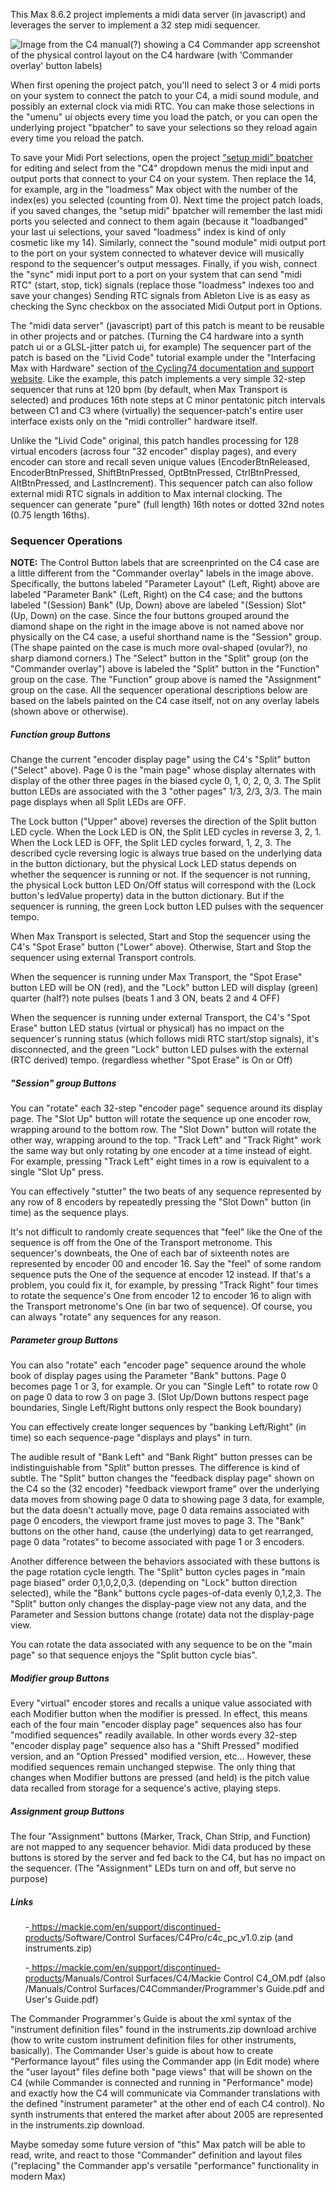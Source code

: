 <p>This Max 8.6.2 project implements a midi data server (in javascript) and leverages the server to implement a 32 step 
midi sequencer.
</p>
<img src="./C4DeviceProject/other/mackieC4_ControlLayout.PNG" alt="Image from the C4 manual(?) showing a C4 Commander app 
screenshot of the physical control layout on the C4 hardware (with 'Commander overlay' button labels)">
<p>
When first opening the project patch, you'll need to select 3 or 4 midi ports on your system to connect the patch to 
your C4, a midi sound module, and possibly an external clock via midi RTC.  You can make those selections in the "umenu" 
ui objects every time you load the patch, or you can open the underlying project "bpatcher" to save your selections 
so they reload again every time you reload the patch.  
</p>
<p>
To save your Midi Port selections, open the project <a href="./C4DeviceProject/patchers/setupProjectMidiPorts.maxpat">
"setup midi" bpatcher</a> for editing and select from the "C4" dropdown menus the 
midi input and output ports that connect to your C4 on your system. Then replace the 14, for example, arg in the "loadmess" 
Max object with the number of the index(es) you selected (counting from 0).  Next time the project patch loads, if you 
saved changes, the "setup midi" bpatcher will remember the last midi ports you selected and connect to them again 
(because it "loadbanged" your last ui selections, your saved "loadmess" index is kind of only cosmetic like my 14).  
Similarly, connect the "sound module" midi output port to the port on your system connected to whatever device will musically 
respond to the sequencer's output messages.  Finally, if you wish, connect the "sync" midi input port to a port on your 
system that can send "midi RTC" (start, stop, tick) signals (replace those "loadmess" indexes too and save your changes)
Sending RTC signals from Ableton Live is as easy as checking the Sync checkbox on the associated Midi Output port in Options.
</p>
<p>
The "midi data server" (javascript) part of this patch is meant to be reusable in other projects and or patches. (Turning 
the C4 hardware into a synth patch ui or a GLSL-jitter patch ui, for example)
The sequencer part of the patch is based on the "Livid Code" tutorial example under the "Interfacing Max with 
Hardware" section of 
<a href="https://cycling74.com/articles/working-with-hardware-livid-instruments%E2%80%99-code">the Cycling74 
documentation and support website</a>. Like the example, this patch implements a very simple 
32-step sequencer that runs at 120 bpm (by default, when Max Transport is selected) and produces 16th note steps at C 
minor pentatonic pitch intervals between C1 and C3 where (virtually) the sequencer-patch's entire user interface exists  
only on the "midi controller" hardware itself. 
</p>
<p>
Unlike the "Livid Code" original, this patch handles processing for 128 virtual encoders (across four "32 encoder" 
display pages), and every encoder can store and recall seven unique values (EncoderBtnReleased, EncoderBtnPressed, 
ShiftBtnPressed, OptBtnPressed, CtrlBtnPressed, AltBtnPressed, and LastIncrement).  This sequencer patch can also follow 
external midi RTC signals in addition to Max internal clocking.  The sequencer can generate "pure" (full length) 16th 
notes or dotted 32nd notes (0.75 length 16ths).
</p>
<h3> Sequencer Operations</h3>
<p>
<b>NOTE:</b> The Control Button labels that are screenprinted on the C4 case are a little different from the "Commander 
overlay" labels in the image above.  Specifically, the buttons labeled "Parameter Layout" (Left, Right) above are labeled 
"Parameter Bank" (Left, Right) on the C4 case; and the buttons labeled "(Session) Bank" (Up, Down) above are labeled
"(Session) Slot" (Up, Down) on the case.  Since the four buttons grouped around the diamond shape on the right in the
image above is not named above nor physically on the C4 case, a useful shorthand name is the "Session" group. (The shape painted 
on the case is much more oval-shaped (ovular?), no sharp diamond corners.) The "Select" button in the "Split" group (on 
the "Commander overlay") above is labeled the "Split" button in the "Function" group on the case.  The "Function" group 
above is named the "Assignment" group on the case.  All the sequencer operational descriptions below are based on the labels
painted on the C4 case itself, not on any overlay labels (shown above or otherwise).
</p>
<h5> Function group Buttons</h5>
<p>
Change the current "encoder display page" using the C4's "Split" button ("Select" above).  Page 0 is the "main page" whose display 
alternates with display of the other three pages in the biased cycle 0, 1, 0, 2, 0, 3. The Split button LEDs are 
associated with the 3 "other pages" 1/3, 2/3, 3/3. The main page displays when all Split LEDs are OFF.
</p>
<p>
The Lock button ("Upper" above) reverses the direction of the Split button LED cycle.  When the Lock LED is ON, the Split 
LED cycles in reverse 3, 2, 1.  When the Lock LED is OFF, the Split LED cycles forward, 1, 2, 3.  The described cycle
reversing logic is always true based on the underlying data in the button dictionary, but the physical Lock LED status depends on
whether the sequencer is running or not.  If the sequencer is not running, the physical Lock button LED On/Off status will 
correspond with the (Lock button's ledValue property) data in the button dictionary.  But if the sequencer is running, 
the green Lock button LED pulses with the sequencer tempo.
</p>
<p>
When Max Transport is selected, Start and Stop the sequencer using the C4's "Spot Erase" button ("Lower" above).  Otherwise, 
Start and Stop the sequencer using external Transport controls.
</p>
<p>
When the sequencer is running under Max Transport, the "Spot Erase" button LED will be ON (red), and the "Lock" button
LED will display (green) quarter (half?) note pulses (beats 1 and 3 ON, beats 2 and 4 OFF)
</p>
<p>
When the sequencer is running under external Transport, the C4's "Spot Erase" button LED status (virtual or physical) has 
no impact on the sequencer's running status (which follows midi RTC start/stop signals), it's disconnected, and the green 
"Lock" button LED pulses with the external (RTC derived) tempo. (regardless whether "Spot Erase" is On or Off)
</p>
<h5> "Session" group Buttons</h5>
<p>
You can "rotate" each 32-step "encoder page" sequence around its display page.  The "Slot Up" button will rotate the 
sequence up one encoder row, wrapping around to the bottom row. The "Slot Down" button will rotate the other way, 
wrapping around to the top.  "Track Left" and "Track Right" work the same way but only rotating by one encoder at a 
time instead of eight.  For example, pressing "Track Left" eight times in a row is equivalent to a single "Slot Up" press.
</p>
<p>
You can effectively "stutter" the two beats of any sequence represented by any row of 8 encoders by repeatedly pressing
the "Slot Down" button (in time) as the sequence plays.
</p>
<p>
It's not difficult to randomly create sequences that "feel" like the One of the sequence is off from the One of the 
Transport metronome.  This sequencer's downbeats, the One of each bar of sixteenth notes are represented by 
encoder 00 and encoder 16.  Say the "feel" of some random sequence puts the One of the sequence at encoder 12 instead. If 
that's a problem, you could fix it, for example, by pressing "Track Right" four times to rotate the sequence's One 
from encoder 12 to encoder 16 to align with the Transport metronome's One (in bar two of sequence).  Of course, you can 
always "rotate" any sequences for any reason.
</p>
<h5> Parameter group Buttons</h5>
<p>
You can also "rotate" each "encoder page" sequence around the whole book of display pages using the Parameter "Bank" 
buttons.  Page 0 becomes page 1 or 3, for example.  Or you can "Single Left" to rotate row 0 on page 0 data to 
row 3 on page 3.  (Slot Up/Down buttons respect page boundaries, Single Left/Right buttons only respect the Book boundary)
</p>
<p>
You can effectively create longer sequences by "banking Left/Right" (in time) so each sequence-page "displays and plays" 
in turn.  
</p>
<p>
The audible result of "Bank Left" and "Bank Right" button presses can be indistinguishable from "Split" button
presses.  The difference is kind of subtle.  The "Split" button changes the "feedback display page" shown on the C4 so 
the (32 encoder) "feedback viewport frame" over the underlying data moves from showing page 0 data to showing page 3 data, for 
example, but the data doesn't actually move, page 0 data remains associated with page 0 encoders, the viewport frame just
moves to page 3.  The "Bank" buttons on the other hand, cause (the underlying) data to get rearranged, page 0 data 
"rotates" to become associated with page 1 or 3 encoders.  
</p>
<p>
Another difference between the behaviors associated with these buttons is the page rotation cycle length.  The "Split" 
button cycles pages in "main page biased" order 0,1,0,2,0,3. (depending on "Lock" button direction selected), while the 
"Bank" buttons cycle pages-of-data evenly 0,1,2,3.  The "Split" button only changes the display-page view not any data, 
and the Parameter and Session buttons change (rotate) data not the display-page view.
</p>
<p>
You can rotate the data associated with any sequence to be on the "main page" so that sequence enjoys the "Split button 
cycle bias".
</p>
<h5> Modifier group Buttons</h5>
<p>
Every "virtual" encoder stores and recalls a unique value associated with each Modifier button when the modifier is 
pressed.  In effect, this means each of the four main "encoder display page" sequences also has four "modified sequences" 
readily available. In other words every 32-step "encoder display page" sequence also has a "Shift Pressed" modified 
version, and an "Option Pressed" modified version, etc...  However, these modified sequences remain unchanged stepwise.  
The only thing that changes when Modifier buttons are pressed (and held) is the pitch value data recalled from storage 
for a sequence's active, playing steps.
</p>
<h5> Assignment group Buttons</h5>
<p>
The four "Assignment" buttons (Marker, Track, Chan Strip, and Function) are not mapped to any sequencer behavior.  Midi 
data produced by these buttons is stored by the server and fed back to the C4, but has no impact on the sequencer.
(The "Assignment" LEDs turn on and off, but serve no purpose)
</p>
<h5>Links</h5>

<ul>-<a href="https://loudaudio.netx.net/api/file/asset/9331?sessionKey=KlNY16QMrM8t1URx7xTEziHfI">
https://mackie.com/en/support/discontinued-products</a>/Software/Control Surfaces/C4Pro/c4c_pc_v1.0.zip (and instruments.zip)

-<a href="https://loudaudio.netx.net/api/file/asset/18461?sessionKey=KlNY16QMrM8t1URx7xTEziHfI">
https://mackie.com/en/support/discontinued-products</a>/Manuals/Control Surfaces/C4/Mackie Control C4_OM.pdf 
(also /Manuals/Control Surfaces/C4Commander/Programmer's Guide.pdf and User's Guide.pdf)
</ul>
<p>
The Commander Programmer's Guide is about the xml syntax of the "instrument definition files" found in the 
instruments.zip download archive (how to write custom instrument definition files for other instruments, basically).  
The Commander User's guide is about how to create "Performance layout" files using the Commander app (in Edit mode) where 
the "user layout" files define both "page views" that will be shown on the C4 (while Commander is connected and running in 
"Performance" mode) and exactly how the C4 will communicate via Commander translations with the defined "instrument 
parameter" at the other end of each C4 control).  No synth instruments that entered the market after about 2005 are represented 
in the instruments.zip download.
</p>
<p>
Maybe someday some future version of "this" Max patch will be able to read, write, and react to those "Commander" 
definition and layout files ("replacing" the Commander app's versatile "performance" functionality in modern Max)
</p>
